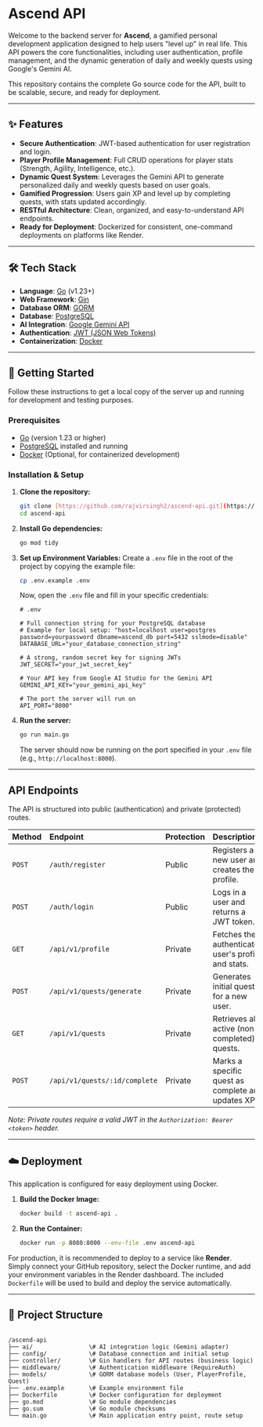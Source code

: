 # Ascend API

Welcome to the backend server for **Ascend**, a gamified personal development application designed to help users "level up" in real life. This API powers the core functionalities, including user authentication, profile management, and the dynamic generation of daily and weekly quests using Google's Gemini AI.

This repository contains the complete Go source code for the API, built to be scalable, secure, and ready for deployment.

---

## ✨ Features

-   **Secure Authentication**: JWT-based authentication for user registration and login.
-   **Player Profile Management**: Full CRUD operations for player stats (Strength, Agility, Intelligence, etc.).
-   **Dynamic Quest System**: Leverages the Gemini API to generate personalized daily and weekly quests based on user goals.
-   **Gamified Progression**: Users gain XP and level up by completing quests, with stats updated accordingly.
-   **RESTful Architecture**: Clean, organized, and easy-to-understand API endpoints.
-   **Ready for Deployment**: Dockerized for consistent, one-command deployments on platforms like Render.

---

## 🛠️ Tech Stack

-   **Language**: [Go](https://golang.org/) (v1.23+)
-   **Web Framework**: [Gin](https://github.com/gin-gonic/gin)
-   **Database ORM**: [GORM](https://gorm.io/)
-   **Database**: [PostgreSQL](https://www.postgresql.org/)
-   **AI Integration**: [Google Gemini API](https://ai.google.dev/)
-   **Authentication**: [JWT (JSON Web Tokens)](https://jwt.io/)
-   **Containerization**: [Docker](https://www.docker.com/)

---

## 🚀 Getting Started

Follow these instructions to get a local copy of the server up and running for development and testing purposes.

### Prerequisites

-   [Go](https://golang.org/doc/install) (version 1.23 or higher)
-   [PostgreSQL](https://www.postgresql.org/download/) installed and running
-   [Docker](https://www.docker.com/get-started) (Optional, for containerized development)

### Installation & Setup

1.  **Clone the repository:**
    ```sh
    git clone [https://github.com/rajvirsingh2/ascend-api.git](https://github.com/rajvirsingh2/ascend-api.git)
    cd ascend-api
    ```

2.  **Install Go dependencies:**
    ```sh
    go mod tidy
    ```

3.  **Set up Environment Variables:**
    Create a `.env` file in the root of the project by copying the example file:
    ```sh
    cp .env.example .env
    ```
    Now, open the `.env` file and fill in your specific credentials:

    ```env
    # .env
    
    # Full connection string for your PostgreSQL database
    # Example for local setup: "host=localhost user=postgres password=yourpassword dbname=ascend_db port=5432 sslmode=disable"
    DATABASE_URL="your_database_connection_string"
    
    # A strong, random secret key for signing JWTs
    JWT_SECRET="your_jwt_secret_key"
    
    # Your API key from Google AI Studio for the Gemini API
    GEMINI_API_KEY="your_gemini_api_key"
    
    # The port the server will run on
    API_PORT="8000"
    ```

4.  **Run the server:**
    ```sh
    go run main.go
    ```
    The server should now be running on the port specified in your `.env` file (e.g., `http://localhost:8000`).

---

## API Endpoints

The API is structured into public (authentication) and private (protected) routes.

| Method | Endpoint                        | Protection | Description                                       |
| :----- | :------------------------------ | :--------- | :------------------------------------------------ |
| `POST` | `/auth/register`                | Public     | Registers a new user and creates their profile.   |
| `POST` | `/auth/login`                   | Public     | Logs in a user and returns a JWT token.           |
| `GET`    | `/api/v1/profile`               | Private    | Fetches the authenticated user's profile and stats. |
| `POST`   | `/api/v1/quests/generate`       | Private    | Generates initial quests for a new user.          |
| `GET`    | `/api/v1/quests`                | Private    | Retrieves all active (non-completed) quests.      |
| `POST`   | `/api/v1/quests/:id/complete`   | Private    | Marks a specific quest as complete and updates XP.  |

*Note: Private routes require a valid JWT in the `Authorization: Bearer <token>` header.*

---

## ☁️ Deployment

This application is configured for easy deployment using Docker.

1.  **Build the Docker Image:**
    ```sh
    docker build -t ascend-api .
    ```

2.  **Run the Container:**
    ```sh
    docker run -p 8080:8000 --env-file .env ascend-api
    ```

For production, it is recommended to deploy to a service like **Render**. Simply connect your GitHub repository, select the Docker runtime, and add your environment variables in the Render dashboard. The included `Dockerfile` will be used to build and deploy the service automatically.

---

## 📁 Project Structure

````

/ascend-api
├── ai/                \# AI integration logic (Gemini adapter)
├── config/            \# Database connection and initial setup
├── controller/        \# Gin handlers for API routes (business logic)
├── middleware/        \# Authentication middleware (RequireAuth)
├── models/            \# GORM database models (User, PlayerProfile, Quest)
├── .env.example       \# Example environment file
├── Dockerfile         \# Docker configuration for deployment
├── go.mod             \# Go module dependencies
├── go.sum             \# Go module checksums
└── main.go            \# Main application entry point, route setup
